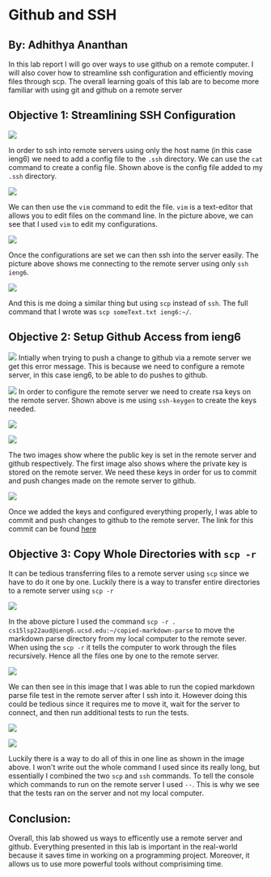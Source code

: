 # Github and SSH

## By: Adhithya Ananthan
In this lab report I will go over ways to use github on a remote computer. I will also cover how to streamline ssh configuration and efficiently moving files through scp. The overall learning goals of this lab are to become more familiar with using git and github on a remote server

## Objective 1: Streamlining SSH Configuration
![](/labreport3-screenshots/option1/addingConfig.png)

In order to ssh into remote servers using only the host name (in this case ieng6) we need to add a config file to the `.ssh` directory. We can use the `cat` command to create a config file. Shown above is the config file added to my `.ssh` directory. 

![](/labreport3-screenshots/option1/editingConfig.png)

We can then use the `vim` command to edit the file. `vim` is a text-editor that allows you to edit files on the command line. In the picture above, we can see that I used `vim` to edit my configurations.

![](/labreport3-screenshots/option1/loginSSH.png)

Once the configurations are set we can then ssh into the server easily. The picture above shows me connecting to the remote server using only `ssh ieng6`.

![](/labreport3-screenshots/option1/loginSCP.png)

And this is me doing a similar thing but using `scp` instead of `ssh`. The full command that I wrote was `scp someText.txt ieng6:~/`.


## Objective 2: Setup Github Access from ieng6

![](/labreport3-screenshots/option2/gitPushNotWorking.png)
Intially when trying to push a change to github via a remote server we get this error message. This is because we need to configure a remote server, in this case ieng6, to be able to do pushes to github.

![](/labreport3-screenshots/option2/usingKeygen.png)
In order to configure the remote server we need to create rsa keys on the remote server. Shown above is me using `ssh-keygen` to create the keys needed.

![](/labreport3-screenshots/option2/keyInRemoteComputer.png)

![](/labreport3-screenshots/option2/validKeyGithub.png)

The two images show where the public key is set in the remote server and github respectively. The first image also shows where the private key is stored on the remote server. We need these keys in order for us to commit and push changes made on the remote server to github. 

![](/labreport3-screenshots/option2/usingCommitandPush.png)

Once we added the keys and configured everything properly, I was able to commit and push changes to github to the remote server. The link for this commit can be found [here](https://github.com/adhi0331/markdown-parser/commit/a1d1fd8eceb693334070e98d96471910676b76fb)


## Objective 3: Copy Whole Directories with `scp -r`

It can be tedious transferring files to a remote server using `scp` since we have to do it one by one. Luckily there is a way to transfer entire directories to a remote server using `scp -r`

![](/labreport3-screenshots/option3/scpMarkdownParse.png)

In the above picture I used the command `scp -r . cs15lsp22aud@ieng6.ucsd.edu:~/copied-markdown-parse` to move the markdown parse directory from my local computer to the remote sever. When using the `scp -r` it tells the computer to work through the files recursively. Hence all the files one by one to the remote server.

![](/labreport3-screenshots/option3/runningCopiedMarkdownParse.png)

We can then see in this image that I was able to run the copied markdown parse file test in the remote server after I ssh into it. However doing this could be tedious since it requires me to move it, wait for the server to connect, and then run additional tests to run the tests. 

![](/labreport3-screenshots/option3/oneLine1.png)

![](/labreport3-screenshots/option3/oneLine2.png)

Luckily there is a way to do all of this in one line as shown in the image above. I won't write out the whole command I used since its really long, but essentially I combined the two `scp` and `ssh` commands. To tell the console which commands to run on the remote server I used `--`. This is why we see that the tests ran on the server and not my local computer. 


## Conclusion:

Overall, this lab showed us ways to efficently use a remote server and github. Everything presented in this lab is important in the real-world because it saves time in working on a programming project. Moreover, it allows us to use more powerful tools without comprisiming time. 